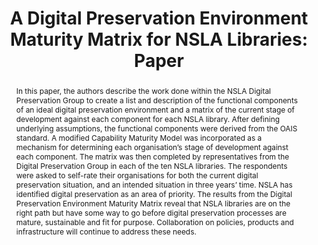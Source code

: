 ---
abstract: 'In this paper, the authors describe the work done within the NSLA Digital
  Preservation Group to create a list and description of the functional components
  of an ideal digital preservation environment and a matrix of the current stage of
  development against each component for each NSLA library. After defining underlying
  assumptions, the functional components were derived from the OAIS standard. A modified
  Capability Maturity Model was incorporated as a mechanism for determining each organisation’s
  stage of development against each component. The matrix was then completed by representatives
  from the Digital Preservation Group in each of the ten NSLA libraries. The respondents
  were asked to self-rate their organisations for both the current digital preservation
  situation, and an intended situation in three years’ time. NSLA has identified digital
  preservation as an area of priority. The results from the Digital Preservation Environment
  Maturity Matrix reveal that NSLA libraries are on the right path but have some way
  to go before digital preservation processes are mature, sustainable and fit for
  purpose. Collaboration on policies, products and infrastructure will continue to
  address these needs.  '
creators:
- Slade, Sarah
- Pearson, David
- Coufal, Libor
date: null
document_url: https://services.phaidra.univie.ac.at/api/object/o:378130/download
grand_parent: iPRES
institutions: []
keywords:
- digital preservation
- capability assessment
- environment maturity matrix
- nsla libraries
landing_page_url: https://phaidra.univie.ac.at/o:378130
language: eng
layout: publication
license: CC BY-NC-SA 3.0 AT
notes_url: null
parent: iPRES 2014
publication_type: paper
size: 185469
slides_url: null
source_name: iPRES
title: 'A Digital Preservation Environment Maturity Matrix for NSLA Libraries: Paper '
year: 2014
---